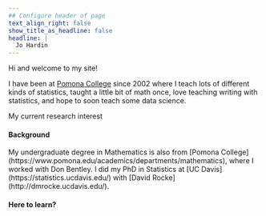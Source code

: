 ```yaml
---
## Configure header of page
text_align_right: false
show_title_as_headline: false
headline: |
  Jo Hardin 
---
```


<!-- this is a subheadline -->
Hi and welcome to my site! 

I have been at [Pomona College](https://www.pomona.edu/academics/departments/mathematics) since 2002 where I teach lots of different kinds of statistics, taught a little bit of math once, love teaching writing with statistics, and hope to soon teach some data science.

My current research interest

<h4> Background </h4>
My undergraduate degree in Mathematics is also from [Pomona College](https://www.pomona.edu/academics/departments/mathematics), where I worked with Don Bentley.  I did my PhD in Statistics at [UC Davis](https://statistics.ucdavis.edu/) with [David Rocke](http://dmrocke.ucdavis.edu/).  

<h4> Here to learn? </h4>